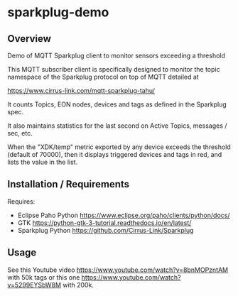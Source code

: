 # sparkplug-demo

## Overview

Demo of MQTT Sparkplug client to monitor sensors exceeding a threshold 

This MQTT subscriber client is specifically designed to monitor the topic
namespace of the Sparkplug protocol on top of MQTT detailed at

https://www.cirrus-link.com/mqtt-sparkplug-tahu/

It counts Topics, EON nodes, devices and tags as defined in the Sparkplug
spec.

It also maintains statistics for the last second on Active Topics, messages / sec,
etc.

When the "XDK/temp" metric exported by any device exceeds the threshold (default
of 70000), then it displays triggered devices and tags in red, and lists the value
in the list.

## Installation / Requirements

Requires:

- Eclipse Paho Python https://www.eclipse.org/paho/clients/python/docs/
- GTK https://python-gtk-3-tutorial.readthedocs.io/en/latest/
- Sparkplug Python https://github.com/Cirrus-Link/Sparkplug

## Usage

See this Youtube video https://www.youtube.com/watch?v=8bnMOPzntAM with 50k tags
or this one https://www.youtube.com/watch?v=5299EYSbW8M with 200k.

